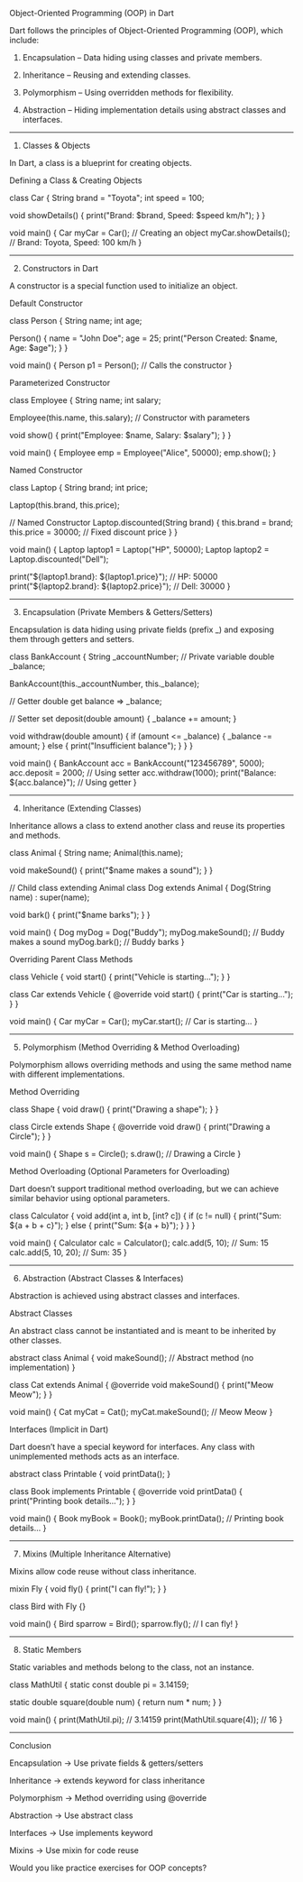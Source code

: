 Object-Oriented Programming (OOP) in Dart

Dart follows the principles of Object-Oriented Programming (OOP), which include:

1. Encapsulation – Data hiding using classes and private members.


2. Inheritance – Reusing and extending classes.


3. Polymorphism – Using overridden methods for flexibility.


4. Abstraction – Hiding implementation details using abstract classes and interfaces.




---

1. Classes & Objects

In Dart, a class is a blueprint for creating objects.

Defining a Class & Creating Objects

class Car {
  String brand = "Toyota";
  int speed = 100;

  void showDetails() {
    print("Brand: $brand, Speed: $speed km/h");
  }
}

void main() {
  Car myCar = Car(); // Creating an object
  myCar.showDetails(); // Brand: Toyota, Speed: 100 km/h
}


---

2. Constructors in Dart

A constructor is a special function used to initialize an object.

Default Constructor

class Person {
  String name;
  int age;

  Person() {
    name = "John Doe";
    age = 25;
    print("Person Created: $name, Age: $age");
  }
}

void main() {
  Person p1 = Person(); // Calls the constructor
}

Parameterized Constructor

class Employee {
  String name;
  int salary;

  Employee(this.name, this.salary); // Constructor with parameters

  void show() {
    print("Employee: $name, Salary: $salary");
  }
}

void main() {
  Employee emp = Employee("Alice", 50000);
  emp.show();
}

Named Constructor

class Laptop {
  String brand;
  int price;

  Laptop(this.brand, this.price);

  // Named Constructor
  Laptop.discounted(String brand) {
    this.brand = brand;
    this.price = 30000; // Fixed discount price
  }
}

void main() {
  Laptop laptop1 = Laptop("HP", 50000);
  Laptop laptop2 = Laptop.discounted("Dell");

  print("${laptop1.brand}: ${laptop1.price}"); // HP: 50000
  print("${laptop2.brand}: ${laptop2.price}"); // Dell: 30000
}


---

3. Encapsulation (Private Members & Getters/Setters)

Encapsulation is data hiding using private fields (prefix _) and exposing them through getters and setters.

class BankAccount {
  String _accountNumber; // Private variable
  double _balance;

  BankAccount(this._accountNumber, this._balance);

  // Getter
  double get balance => _balance;

  // Setter
  set deposit(double amount) {
    _balance += amount;
  }

  void withdraw(double amount) {
    if (amount <= _balance) {
      _balance -= amount;
    } else {
      print("Insufficient balance");
    }
  }
}

void main() {
  BankAccount acc = BankAccount("123456789", 5000);
  acc.deposit = 2000; // Using setter
  acc.withdraw(1000);
  print("Balance: ${acc.balance}"); // Using getter
}


---

4. Inheritance (Extending Classes)

Inheritance allows a class to extend another class and reuse its properties and methods.

class Animal {
  String name;
  Animal(this.name);

  void makeSound() {
    print("$name makes a sound");
  }
}

// Child class extending Animal
class Dog extends Animal {
  Dog(String name) : super(name);

  void bark() {
    print("$name barks");
  }
}

void main() {
  Dog myDog = Dog("Buddy");
  myDog.makeSound(); // Buddy makes a sound
  myDog.bark();      // Buddy barks
}

Overriding Parent Class Methods

class Vehicle {
  void start() {
    print("Vehicle is starting...");
  }
}

class Car extends Vehicle {
  @override
  void start() {
    print("Car is starting...");
  }
}

void main() {
  Car myCar = Car();
  myCar.start(); // Car is starting...
}


---

5. Polymorphism (Method Overriding & Method Overloading)

Polymorphism allows overriding methods and using the same method name with different implementations.

Method Overriding

class Shape {
  void draw() {
    print("Drawing a shape");
  }
}

class Circle extends Shape {
  @override
  void draw() {
    print("Drawing a Circle");
  }
}

void main() {
  Shape s = Circle();
  s.draw(); // Drawing a Circle
}

Method Overloading (Optional Parameters for Overloading)

Dart doesn’t support traditional method overloading, but we can achieve similar behavior using optional parameters.

class Calculator {
  void add(int a, int b, [int? c]) {
    if (c != null) {
      print("Sum: ${a + b + c}");
    } else {
      print("Sum: ${a + b}");
    }
  }
}

void main() {
  Calculator calc = Calculator();
  calc.add(5, 10);      // Sum: 15
  calc.add(5, 10, 20);  // Sum: 35
}


---

6. Abstraction (Abstract Classes & Interfaces)

Abstraction is achieved using abstract classes and interfaces.

Abstract Classes

An abstract class cannot be instantiated and is meant to be inherited by other classes.

abstract class Animal {
  void makeSound(); // Abstract method (no implementation)
}

class Cat extends Animal {
  @override
  void makeSound() {
    print("Meow Meow");
  }
}

void main() {
  Cat myCat = Cat();
  myCat.makeSound(); // Meow Meow
}

Interfaces (Implicit in Dart)

Dart doesn’t have a special keyword for interfaces. Any class with unimplemented methods acts as an interface.

abstract class Printable {
  void printData();
}

class Book implements Printable {
  @override
  void printData() {
    print("Printing book details...");
  }
}

void main() {
  Book myBook = Book();
  myBook.printData(); // Printing book details...
}


---

7. Mixins (Multiple Inheritance Alternative)

Mixins allow code reuse without class inheritance.

mixin Fly {
  void fly() {
    print("I can fly!");
  }
}

class Bird with Fly {}

void main() {
  Bird sparrow = Bird();
  sparrow.fly(); // I can fly!
}


---

8. Static Members

Static variables and methods belong to the class, not an instance.

class MathUtil {
  static const double pi = 3.14159;

  static double square(double num) {
    return num * num;
  }
}

void main() {
  print(MathUtil.pi); // 3.14159
  print(MathUtil.square(4)); // 16
}


---

Conclusion

Encapsulation → Use private fields & getters/setters

Inheritance → extends keyword for class inheritance

Polymorphism → Method overriding using @override

Abstraction → Use abstract class

Interfaces → Use implements keyword

Mixins → Use mixin for code reuse


Would you like practice exercises for OOP concepts?


